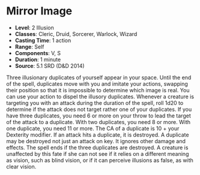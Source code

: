 # Mirror Image

- **Level**: 2 Illusion
- **Classes**: Cleric, Druid, Sorcerer, Warlock, Wizard
- **Casting Time**: 1 action
- **Range**: Self
- **Components**: V, S
- **Duration**: 1 minute
- **Source**: 5.1 SRD (D&D 2014)

Three illusionary duplicates of yourself appear in your space. Until the end of the spell, duplicates move with you and imitate your actions, swapping their position so that it is impossible to determine which image is real. You can use your action to dispel the illusory duplicates. Whenever a creature is targeting you with an attack during the duration of the spell, roll 1d20 to determine if the attack does not target rather one of your duplicates. If you have three duplicates, you need 6 or more on your throw to lead the target of the attack to a duplicate. With two duplicates, you need 8 or more. With one duplicate, you need 11 or more. The CA of a duplicate is 10 + your Dexterity modifier. If an attack hits a duplicate, it is destroyed. A duplicate may be destroyed not just an attack on key. It ignores other damage and effects. The spell ends if the three duplicates are destroyed. A creature is unaffected by this fate if she can not see if it relies on a different meaning as vision, such as blind vision, or if it can perceive illusions as false, as with clear vision.

